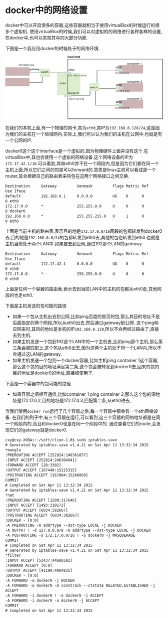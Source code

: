 
docker中的网络设置
===

docker中可以开启很多的容器,这些容器就相当于使用virtualBox的时候运行的很多个虚拟机.
使用virtualBox的时候,我们可以对虚拟机的网络进行各种各样的设置,在docker中,也可以实现其中的大部分功能.

下图是一个我应用docker的时候处于的网络环境.

![docker的典型网络环境](docker-net.svg)


在我们的本机上面,有一个物理的网卡,其为`eth0`,其IP为`192.168.0.128/24`,这是因为我们的主机在一个局域网内.实际上,我们可以认为我们的主机在公网中,也就是有一个公网的IP.

docker0这个这个interface是一个虚拟的,因为物理硬件上面并没有这个.在virtualBox中,其也会使用一个虚拟的网络设备.这个网络设备的IP为`172.17.42.1/16`.可以看到,其和eth0并不在一个网段内,但是因为它们都在同一个主机上面,所以它们之间的包是可以forward的.意思是linux主机可以看成是一个router,其会根据自己的路由表来将包在这两个网络接口之间交换.



    Destination     Gateway         Genmask         Flags Metric Ref    Use Iface
    default         192.168.0.1     0.0.0.0         UG    0      0        0 eth0
    172.17.0.0      *               255.255.0.0     U     0      0        0 docker0
    192.168.0.0     *               255.255.255.0   U     1      0        0 eth0

上面是当前主机的路由表.表示目的地是`172.17.0.0/16`网段的包都转发到docker0去,目的地是`192.168.0.0/24`的包都转发到eth0去,其他的包也转发到eth0.也就是主机当前处于两个LAN中.如果要去到公网,通过192那个LAN的gateway.

    Destination     Gateway         Genmask         Flags Metric Ref    Use Iface
    default         172.17.42.1     0.0.0.0         UG    0      0        0 eth0
    172.17.0.0      *               255.255.0.0     U     0      0        0 eth0
上面是任何一个容器的路由表,表示去到当前LAN中的主机的包都从eth0走,其他网段的也走eth0.

下面是主机发送的包可能的路径
* 如果一个包从主机出去到公网,比如ping百度的首页的包,那么其目的地址不是后面指定的两个网段,所以从eth0出去,然后通过gateway到公网. 这个ping响应回来时,其目的地址是本机的IP`192.168.0.128`,所以不会再经过路由了,直接去到主机.
* 如果主机发送一个包到192这个LAN中的一个主机去,比如ping那个主机,那么第三条会被匹配上,这个包从eth0出去,因为这两个主机处于同一个LAN内,所以不会通过这LAN的gateway.
* 如果主机发送一个包到一个docker容器,比如主机ping container  1这个容器,那么这个包的目的地址满足第二条,这个包会被转发到docker0去,回来的包的目的地址是docker0的地址,直接被使用了.

下面是一个容器中的包可能的路径

* 如果容器之间相互通信,比如container 1 ping container 2,那么这个包的源地址是172.17.0.2,目的地址是172.17.0.3,匹配第二条,从eth0进去,



当我们使用`docker run`运行了几个容器之后,每一个容器中都会有一个eth网络设备. 在我们的列子中,有三个容器在运行,可以看到,这三个容器的网络地址都是在同一个网段内的,而且和docker0也是在同一个网段中的. 通过查看它们的route,会发现它们的gateway就是docker0.


    cxy@cxy-X9DAi:~/soft/clion-1.0$ sudo iptables-save
    # Generated by iptables-save v1.4.21 on Sat Apr 11 13:32:34 2015
    *mangle
    :PREROUTING ACCEPT [252924:246361857]
    :INPUT ACCEPT [252814:246304941]
    :FORWARD ACCEPT [28:3302]
    :OUTPUT ACCEPT [167440:15225315]
    :POSTROUTING ACCEPT [167804:15266869]
    COMMIT
    # Completed on Sat Apr 11 13:32:34 2015
    # Generated by iptables-save v1.4.21 on Sat Apr 11 13:32:34 2015
    *nat
    :PREROUTING ACCEPT [1509:317646]
    :INPUT ACCEPT [1493:310172]
    :OUTPUT ACCEPT [6034:382667]
    :POSTROUTING ACCEPT [6034:382667]
    :DOCKER - [0:0]
    -A PREROUTING -m addrtype --dst-type LOCAL -j DOCKER
    -A OUTPUT ! -d 127.0.0.0/8 -m addrtype --dst-type LOCAL -j DOCKER
    -A POSTROUTING -s 172.17.0.0/16 ! -o docker0 -j MASQUERADE
    COMMIT
    # Completed on Sat Apr 11 13:32:34 2015
    # Generated by iptables-save v1.4.21 on Sat Apr 11 13:32:34 2015
    *filter
    :INPUT ACCEPT [53437:44686502]
    :FORWARD ACCEPT [0:0]
    :OUTPUT ACCEPT [41199:4084835]
    :DOCKER - [0:0]
    -A FORWARD -o docker0 -j DOCKER
    -A FORWARD -o docker0 -m conntrack --ctstate RELATED,ESTABLISHED -j ACCEPT
    -A FORWARD -i docker0 ! -o docker0 -j ACCEPT
    -A FORWARD -i docker0 -o docker0 -j ACCEPT
    COMMIT
    # Completed on Sat Apr 11 13:32:34 2015


